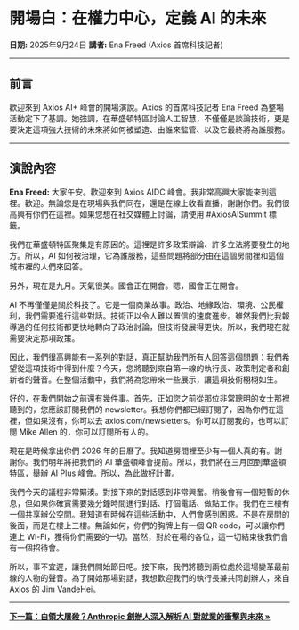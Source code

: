 # 開場白：在權力中心，定義 AI 的未來

**日期:** 2025年9月24日
**講者:** Ena Freed (Axios 首席科技記者)

---

## 前言

歡迎來到 Axios AI+ 峰會的開場演說。Axios 的首席科技記者 Ena Freed 為整場活動定下了基調。她強調，在華盛頓特區討論人工智慧，不僅僅是談論技術，更是要決定這項強大技術的未來將如何被塑造、由誰來監管、以及它最終將為誰服務。

---

## 演說內容

**Ena Freed:** 大家午安。歡迎來到 Axios AIDC 峰會。我非常高興大家能來到這裡。歡迎。無論您是在現場與我們同在，還是在線上收看直播，謝謝你們。我們很高興有你們在這裡。如果您想在社交媒體上討論，請使用 #AxiosAISummit 標籤。

我們在華盛頓特區聚集是有原因的。這裡是許多政策辯論、許多立法將要發生的地方。所以，AI 如何被治理，它為誰服務，這些問題將部分由在這個房間裡和這個城市裡的人們來回答。

另外，現在是九月。天氣很美。國會正在開會。嗯，國會正在開會。

AI 不再僅僅是關於科技了。它是一個商業故事。政治、地緣政治、環境、公民權利，我們需要進行這些對話。技術正以令人難以置信的速度進步。雖然我們比我報導過的任何技術都更快地轉向了政治討論，但技術發展得更快。所以，我們現在就需要決定那項政策。

因此，我們很高興能有一系列的對話，真正幫助我們所有人回答這個問題：我們希望從這項技術中得到什麼？今天，您將聽到來自第一線的執行長、政策制定者和創新者的聲音。在整個活動中，我們將為您帶來一些展示，讓這項技術栩栩如生。

好的，在我們開始之前還有幾件事。首先，正如您之前從那位非常聰明的女士那裡聽到的，您應該訂閱我們的 newsletter。我想你們都已經訂閱了，因為你們在這裡，但如果沒有，你可以去 axios.com/newsletters。你可以訂閱我的，也可以訂閱 Mike Allen 的，你可以訂閱所有人的。

現在是時候拿出你們 2026 年的日曆了。我知道房間裡至少有一個人真的有。謝謝你。我們明年將把我們的 AI 華盛頓峰會提前。所以，我們將在三月回到華盛頓特區，舉辦 AI Plus 峰會。所以，為此做好計畫。

我們今天的議程非常緊湊。對接下來的對話感到非常興奮。稍後會有一個短暫的休息，但如果你確實需要幾分鐘時間進行對話、打個電話、做點工作。我們在三樓有一個共享辦公空間。我知道有時候在這些活動中，人們會感到困惑。不是在房間的後面，而是在樓上三樓。無論如何，你們的胸牌上有一個 QR code，可以讓你們連上 Wi-Fi，獲得你們需要的一切。當然，對於在場的各位，這一切結束後我們會有一個招待會。

所以，事不宜遲，讓我們開始節目吧。接下來，我們將聽到兩位處於這場變革最前線的人物的聲音。為了開始那場對話，我想歡迎我們的執行長兼共同創辦人，來自 Axios 的 Jim VandeHei。

---
[**下一篇：白領大屠殺？Anthropic 創辦人深入解析 AI 對就業的衝擊與未來 &raquo;**](../sections/01-anthropic-jobs-impact.md)

